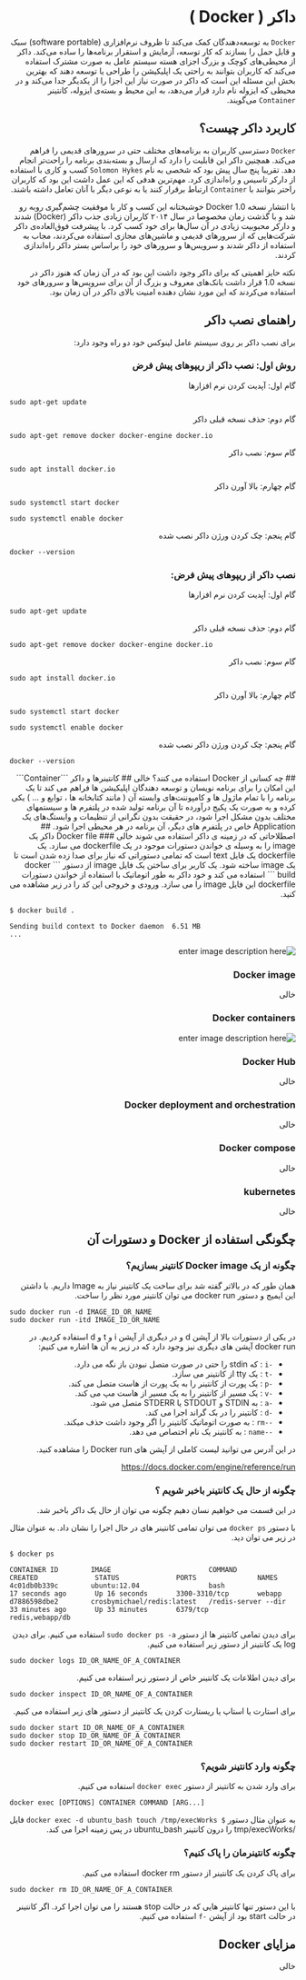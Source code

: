 <div dir = 'rtl'>

# داکر ( Docker )
```Docker``` به توسعه‌دهندگان کمک می‌کند تا ظروف نرم‌افزاری (software portable) سبک و قابل حمل را بسازند که کار توسعه، آزمایش و استقرار برنامه‌ها را ساده می‌کند. داکر از محیطی‌های کوچک و بزرگ اجزای هسته سیستم عامل به صورت مشترک استفاده می‌کند که کاربران بتوانند به راحتی یک اپلیکیشن را طراحی یا توسعه دهند که بهترین بخش این مسئله این است که داکر در صورت نیاز این اجزا را از یکدیگر جدا می‌کند و در محیطی که ایزوله نام دارد قرار می‌دهد،  به این محیط و بسته‌ی ایزوله، کانتینر ```Container``` می‌گویند.
## کاربرد داکر چیست؟
```Docker``` دسترسی کاربران به برنامه‌های مختلف حتی در سرور‌های قدیمی را فراهم می‌کند. همچنین داکر این قابلیت را دارد که ارسال و بسته‌بندی برنامه را راحت‌تر انجام دهد. تقریبا پنج سال پیش بود که شخصی به نام ```Solomon Hykes``` کسب و کاری با استفاده از دارکر تاسیس و راه‌اندازی کرد. مهم‌ترین هدفی که این عمل داشت این بود که کاربران راحتر بتوانند با ```Container``` ارتباط برقرار کنند یا به نوعی دیگر با آنان تعامل داشته باشند.

با انتشار نسخه Docker 1.0 خوشبختانه این کسب و کار با موفقیت چشم‌گیری روبه رو شد و با گذشت زمان مخصوصا در سال ۲۰۱۴ کاربران زیادی جذب داکر (Docker) شدند و دارکر محبوبیت زیادی در آن سال‌ها برای خود کسب کرد. با پیشرفت فوق‌العاده‌ی داکر شرکت‌هایی که از سرور‌های قدیمی و ماشین‌های مجازی استفاده می‌کردند، مجاب به استفاده از داکر شدند و سرویس‌ها و سرورهای خود را براساس بستر داکر راه‌اندازی کردند.

نکته حایز اهمیتی که برای داکر وجود داشت این بود که در آن زمان که هنوز داکر در نسخه 1.0 قرار داشت بانک‌های معروف و بزرگ از آن برای سرویس‌ها و سرورهای خود استفاده می‌کردند که این مورد نشان دهنده امنیت بالای داکر در آن زمان بود.
## راهنمای نصب داکر
برای نصب داکر بر روی سیستم عامل لینوکس خود دو راه وجود دارد:
### روش اول: نصب داکر از ریپوهای پیش فرض
گام اول: آپدیت کردن نرم افزارها
<div dir = 'ltr'>
  
```
sudo apt-get update
```  
</div>
گام دوم: حذف نسخه قبلی داکر
<div dir = 'ltr'>
  
```
sudo apt-get remove docker docker-engine docker.io
```  
</div>
گام سوم: نصب داکر
<div dir = 'ltr'>
  
```
sudo apt install docker.io
```  
</div>
گام چهارم: بالا آورن داکر
<div dir = 'ltr'>
  
```
sudo systemctl start docker
```  
```
sudo systemctl enable docker
```  
</div>
گام پنجم: چک کردن ورژن داکر نصب شده
<div dir = 'ltr'>
  
```
docker --version
```  
</div>

### نصب داکر از ریپوهای پیش فرض:
گام اول: آپدیت کردن نرم افزارها
<div dir = 'ltr'>
  
```
sudo apt-get update
```  
</div>
گام دوم: حذف نسخه قبلی داکر
<div dir = 'ltr'>
  
```
sudo apt-get remove docker docker-engine docker.io
```  
</div>
گام سوم: نصب داکر
<div dir = 'ltr'>
  
```
sudo apt install docker.io
```  
</div>
گام چهارم: بالا آورن داکر
<div dir = 'ltr'>
  
```
sudo systemctl start docker
```  
```
sudo systemctl enable docker
```  
</div>
گام پنجم: چک کردن ورژن داکر نصب شده
<div dir = 'ltr'>
  
```
docker --version
```  
</div>
## چه کسانی از Docker استفاده می کنند؟
خالی
## کانتینرها و داکر
```Container``` این امکان را برای برنامه نویسان و توسعه دهندگان اپلیکیشن ها فراهم می کند تا یک برنامه را با تمام ماژول ها و کامپوننت‌های وابسته آن ( مانند کتابخانه ها ، توابع و … ) یکی کرده و به صورت یک پکیج درآورده تا آن برنامه تولید شده در پلتفرم ها و سیستمهای مختلف بدون مشکل اجرا شود، در حقیقت بدون نگرانی از تنظیمات و وابستگ‌های یک Application خاص در پلتفرم های دیگر، آن برنامه در هر محیطی اجرا شود.
## اصطلاحاتی که در زمینه ی داکر استفاده می شوند
خالی
### Docker file
داکر یک image را به وسیله ی خواندن دستورات موجود در یک dockerfile می سازد. یک dockerfile یک فایل text است که تمامی دستوراتی که نیاز برای صدا زده شدن است تا یک image ساخته شود.  یک کاربر برای ساختن یک فایل image از دستور ``` docker build ``` استفاده می کند و خود داکر به طور اتوماتیک با استفاده از خواندن دستورات dockerfile این فایل image را می سازد. ورودی و خروجی این کد را در زیر مشاهده می کنید.

<div dir = 'ltr'>
  
```
$ docker build .

Sending build context to Docker daemon  6.51 MB
...
```
</div>

![enter image description here](https://miro.medium.com/max/2400/1*p8k1b2DZTQEW_yf0hYniXw.png)

### Docker image
خالی
### Docker containers

![enter image description here](https://miro.medium.com/max/700/0*ujI404Gnomn1Wz5h.png)

### Docker Hub
خالی
### Docker deployment and orchestration
خالی
### Docker compose
خالی
### kubernetes
خالی
## چگونگی استفاده از Docker و دستورات آن
### چگونه از یک Docker image کانتینر بسازیم؟
همان طور که در بالاتر گفته شد برای ساخت یک کانتینر نیاز به Image داریم. با داشتن این ایمیج و دستور docker run می توان کانتینر مورد نظر را ساخت.

<div dir = 'ltr'>
  
```
sudo docker run -d IMAGE_ID_OR_NAME
sudo docker run -itd IMAGE_ID_OR_NAME
```
</div>

در یکی از دستورات بالا از آپشن d و در دیگری از آپشن i و t و d استفاده کردیم. در docker run آپشن های دیگری نیز وجود دارد که در زیر به آن ها اشاره می کنیم:

  - ```-i``` : که stdin را حتی در صورت متصل نبودن باز نگه می دارد.
  - ```-t``` : یک tty از کانتینر می سازد.
  - ```-p``` : یک پورت از کانتینر را به یک پورت از هاست متصل می کند.
  - ```-v``` : یک مسیر از کانتینر را به یک مسیر از هاست مپ می کند.
  - ```-a``` : به STDIN و STDOUT یا STDERR متصل می شود.
  - ```-d``` : کانتینر را در بک گراند اجرا می کند.
  - ```--rm``` : به صورت اتوماتیک کانتینر را اگر وجود داشت حذف میکند.
  - ```--name``` : به کانتینر یک نام اختصاص می دهد.
  
در این آدرس می توانید لیست کاملی از آپشن های Docker run را مشاهده کنید.

https://docs.docker.com/engine/reference/run
  
### چگونه از حال یک کانتینر باخبر شویم ؟
در این قسمت می خواهیم نسان دهیم چگونه می توان از حال یک داکر باخبر شد.

با دستور ``` docker ps ``` می توان تمامی کانتینر های در حال اجرا را نشان داد. به عنوان مثال در زیر می توان دید.

<div dir = 'ltr'>
  
```
$ docker ps

CONTAINER ID        IMAGE                        COMMAND                CREATED              STATUS              PORTS               NAMES
4c01db0b339c        ubuntu:12.04                 bash                   17 seconds ago       Up 16 seconds       3300-3310/tcp       webapp
d7886598dbe2        crosbymichael/redis:latest   /redis-server --dir    33 minutes ago       Up 33 minutes       6379/tcp            redis,webapp/db
```

</div>

برای دیدن تمامی کانتینر ها  از دستور ``` sudo docker ps -a ``` استفاده می کنیم.
برای دیدن log یک کانتینر از دستور زیر استفاده می کنیم.

<div dir = 'ltr'>

``` sudo docker logs ID_OR_NAME_OF_A_CONTAINER ```

</div>

برای دیدن اطلاعات یک کانتینر خاص از دستور زیر استفاده می کنیم.

<div dir = 'ltr'>

``` sudo docker inspect ID_OR_NAME_OF_A_CONTAINER ```

</div>

برای استارت یا استاپ یا ریستارت کردن یک کانتینر از دستور های زیر استفاده می کنیم.

<div dir = 'ltr'>

```
sudo docker start ID_OR_NAME_OF_A_CONTAINER
sudo docker stop ID_OR_NAME_OF_A_CONTAINER
sudo docker restart ID_OR_NAME_OF_A_CONTAINER
```
</div>

### چگونه وارد کانتینر شویم؟
برای وارد شدن به کانتینر از دستور ``` docker exec ``` استفاده می کنیم.

<div dir = 'ltr'>
  
``` docker exec [OPTIONS] CONTAINER COMMAND [ARG...] ```

</div>

به عنوان مثال دستور  ``` $ docker exec -d ubuntu_bash touch /tmp/execWorks ``` فایل /tmp/execWorks را درون کانتینر ubuntu_bash در پس زمینه اجرا می کند.

### چگونه کانتینرمان را پاک کنیم؟
برای پاک کردن یک کانتینر از دستور docker rm استفاده می کنیم.

<div dir = 'ltr'>
 
``` sudo docker rm ID_OR_NAME_OF_A_CONTAINER ``` 

</div>

با این دستور تنها کانتینر هایی که در حالت stop هستند را می توان اجرا کرد. اگر کانتینر در حالت start بود از آپشن ``` -f ``` استفاده می کنیم.

## مزایای Docker
خالی

</div>
